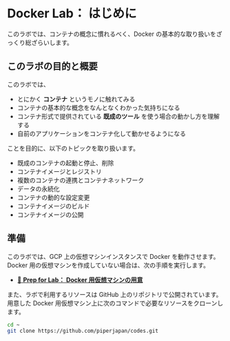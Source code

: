 # Docker Lab： はじめに

このラボでは、コンテナの概念に慣れるべく、Docker の基本的な取り扱いをざっくり総ざらいします。


## このラボの目的と概要

このラボでは、

* とにかく **コンテナ** というモノに触れてみる
* コンテナの基本的な概念をなんとなくわかった気持ちになる
* コンテナ形式で提供されている **既成のツール** を使う場合の動かし方を理解する
* 自前のアプリケーションをコンテナ化して動かせるようになる

ことを目的に、以下のトピックを取り扱います。

* 既成のコンテナの起動と停止、削除
* コンテナイメージとレジストリ
* 複数のコンテナの連携とコンテナネットワーク
* データの永続化
* コンテナの動的な設定変更
* コンテナイメージのビルド
* コンテナイメージの公開


## 準備

このラボでは、GCP 上の仮想マシンインスタンスで Docker を動作させます。Docker 用の仮想マシンを作成していない場合は、次の手順を実行します。

* [📖 **Prep for Lab： Docker 用仮想マシンの用意**](prep-docker-vm.md)

また、ラボで利用するリソースは GitHub 上のリポジトリで公開されています。用意した Docker 用仮想マシン上に次のコマンドで必要なリソースをクローンします。

```bash
cd ~
git clone https://github.com/piperjapan/codes.git
```
